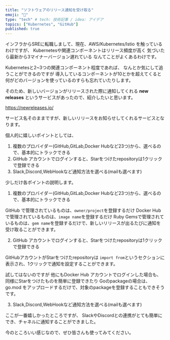 ```yaml
---
title: "ソフトウェアのリリース通知を受け取る"
emoji: "🙌"
type: "tech" # tech: 技術記事 / idea: アイデア
topics: ["Kubernetes", "GitHub"]
published: true
---
```


インフラからSREに転職しまして、現在、AWS/Kubernetes/Istio を触っているわけですが、
Kubernetesや関連コンポーネントはリリース頻度が高く
気づいたら最新から3マイナーバージョン遅れている なんてことがよくあるわけです。

Kubernetesと2~3つの関連コンポーネント程度であれば、
なんとか気にして追うことができるのですが
導入しているコンポーネントが10とかを超えてくると
何がどのバージョンを使っているのすらも忘れていたりします。

そのため、新しいバージョンがリリースされた際に通知してくれる **new releases** というサービスがあったので、紹介したいと思います。

https://newreleases.io/

サービス名そのままですが、新しいリリースをお知らせしてくれるサービスとなります。

個人的に嬉しいポイントとしては、
1. 複数のプロバイダー(GitHub,GitLab,Docker Hubなど23つ)から、選べるので、基本的にトラックできる
2. GitHub アカウントでログインすると、Starをつけたrepositoryは1クリックで登録できる
3. Slack,Discord,WebHookなど通知方法を選べる(mailも選べます)

少しだけ各ポイントの説明します。

1. 複数のプロバイダー(GitHub,GitLab,Docker Hubなど23つ)から、選べるので、基本的にトラックできる

GitHub で管理されているものは、`owner/project`を登録するだけ
Docker Hubで管理されているものは、`image name`を登録するだけ
Ruby Gemsで管理されているものは、`gem name`を登録するだけで、新しいリリースが出るたびに通知を受け取ることができます。


2. GitHub アカウントでログインすると、Starをつけたrepositoryは1クリックで登録できる

GitHubアカウントがStarをつけたrepositoryは
`import from`というセクションに表示され、1クリックで通知を設定することができます。

試してはないのですが
他にもDocker Hub アカウントでログインした場合も、同様にStarをつけたものを簡単に登録できたり
Goのpackageの場合は、go.mod をアップロードするだけで、対象のpackageを登録することもできそうです。


3. Slack,Discord,WebHookなど通知方法を選べる(mailも選べます)

ここが一番嬉しかったところですが、
SlackやDiscordとの連携がとても簡単にでき、チャネルに通知することができました。


今のところいい感じなので、ぜひ皆さんも使ってみてください。
